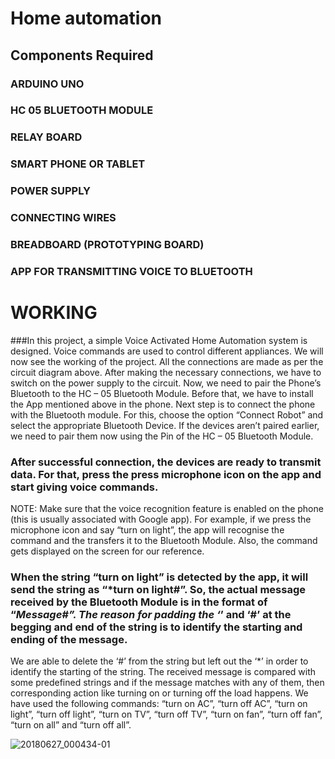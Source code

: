 # Home automation
## Components Required

### ARDUINO UNO    
### HC 05  BLUETOOTH MODULE    
### RELAY BOARD    
### SMART PHONE OR TABLET    
### POWER SUPPLY  
### CONNECTING WIRES
### BREADBOARD (PROTOTYPING BOARD)
### APP FOR TRANSMITTING VOICE TO BLUETOOTH

# WORKING

###In this project, a simple Voice Activated Home Automation system is designed. Voice commands are used to control different appliances. We will now see the working of the project. All the connections are made as per the circuit diagram above.
After making the necessary connections, we have to switch on the power supply to the circuit. Now, we need to pair the Phone’s Bluetooth to the HC – 05 Bluetooth Module. Before that, we have to install the App mentioned above in the phone. 
Next step is to connect the phone with the Bluetooth module. For this, choose the option “Connect Robot” and select the appropriate Bluetooth Device. If the devices aren’t paired earlier, we need to pair them now using the Pin of the HC – 05 Bluetooth Module.

### After successful connection, the devices are ready to transmit data. For that, press the press microphone icon on the app and start giving voice commands.
NOTE: Make sure that the voice recognition feature is enabled on the phone (this is usually associated with Google app).
For example, if we press the microphone icon and say “turn on light”, the app will recognise the command and the transfers it to the Bluetooth Module. Also, the command gets displayed on the screen for our reference.

### When the string “turn on light” is detected by the app, it will send the string as “*turn on light#”. So, the actual message received by the Bluetooth Module is in the format of “*Message#”. The reason for padding the ‘*’ and ‘#’ at the begging and end of the string is to identify the starting and ending of the message.
We are able to delete the ‘#’ from the string but left out the ‘*’ in order to identify the starting of the string. The received message is compared with some predefined strings and if the message matches with any of them, then corresponding action like turning on or turning off the load happens.
We have used the following commands: “turn on AC”, “turn off AC”, “turn on light”, “turn off light”, “turn on TV”, “turn off TV”, “turn on fan”, “turn off fan”, “turn on all” and “turn off all”.  


![20180627_000434-01](https://user-images.githubusercontent.com/70061105/107076607-a7919200-6811-11eb-9fda-270279f45a59.jpeg)
